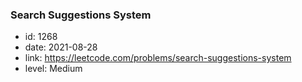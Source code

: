 ### Search Suggestions System

* id: 1268
* date: 2021-08-28
* link: https://leetcode.com/problems/search-suggestions-system
* level: Medium
